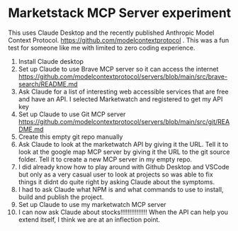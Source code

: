 # Marketstack MCP Server experiment
This uses Claude Desktop and the recently published Anthropic Model Context Protocol. https://github.com/modelcontextprotocol . This was a fun test for someone like me with limited to zero coding experience.
1. Install Claude desktop
2. Set up Claude to use Brave MCP server so it can access the internet https://github.com/modelcontextprotocol/servers/blob/main/src/brave-search/README.md
4. Ask Claude for a list of interesting web accessible services that are free and have an API. I selected Marketwatch and registered to get my API key
5. Set up Claude to use Git MCP server https://github.com/modelcontextprotocol/servers/blob/main/src/git/README.md
6. Create this empty git repo manually
7. Ask Claude to look at the marketwatch API by giving it the URL. Tell it to look at the google map MCP server by giving it the URL to the git source folder. Tell it to create a new MCP server in my empty repo.
8. I did already know how to play around with Github Desktop and VSCode but only as a very casual user to look at projects so was able to fix things it didnt do quite right by asking Claude about the symptoms.
9. I had to ask Claude what NPM is and what commands to use to install, build and publish the project.
10. Set up Claude to use my marketwatch MCP server
11. I can now ask Claude about stocks!!!!!!!!!!!!!!! When the API can help you extend itself, I think we are at an inflection point.
